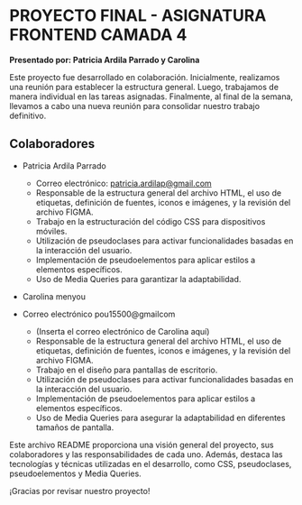 # PROYECTO FINAL - ASIGNATURA FRONTEND CAMADA 4

**Presentado por: Patricia Ardila Parrado y Carolina**

Este proyecto fue desarrollado en colaboración. Inicialmente, realizamos una reunión para establecer la estructura general. Luego, trabajamos de manera individual en las tareas asignadas. Finalmente, al final de la semana, llevamos a cabo una nueva reunión para consolidar nuestro trabajo definitivo.

## Colaboradores
- Patricia Ardila Parrado
  - Correo electrónico: patricia.ardilap@gmail.com
  - Responsable de la estructura general del archivo HTML, el uso de etiquetas, definición de fuentes, iconos e imágenes, y la revisión del archivo FIGMA.
  - Trabajo en la estructuración del código CSS para dispositivos móviles.
  - Utilización de pseudoclases para activar funcionalidades basadas en la interacción del usuario.
  - Implementación de pseudoelementos para aplicar estilos a elementos específicos.
  - Uso de Media Queries para garantizar la adaptabilidad.

- Carolina menyou
- Correo electrónico pou15500@gmailcom
  - (Inserta el correo electrónico de Carolina aquí)
  -  Responsable de la estructura general del archivo HTML, el uso de etiquetas, definición de fuentes, iconos e imágenes, y la revisión del archivo FIGMA.
  - Trabajo en el diseño para pantallas de escritorio.
  - Utilización de pseudoclases para activar funcionalidades basadas en la interacción del usuario.
  - Implementación de pseudoelementos para aplicar estilos a elementos específicos.
  - Uso de Media Queries para asegurar la adaptabilidad en diferentes tamaños de pantalla.

Este archivo README proporciona una visión general del proyecto, sus colaboradores y las responsabilidades de cada uno. Además, destaca las tecnologías y técnicas utilizadas en el desarrollo, como CSS, pseudoclases, pseudoelementos y Media Queries.

¡Gracias por revisar nuestro proyecto!


